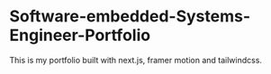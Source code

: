 # Software-embedded-Systems-Engineer-Portfolio
This is my portfolio built with next.js, framer motion and tailwindcss.
